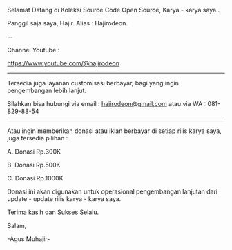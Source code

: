 Selamat Datang di Koleksi Source Code Open Source, Karya - karya saya..

Panggil saja saya, Hajir. Alias : Hajirodeon.

--

Channel Youtube : 

https://www.youtube.com/@hajirodeon



---

Tersedia juga layanan customisasi berbayar, bagi yang ingin pengembangan lebih lanjut. 

Silahkan bisa hubungi via email : hajirodeon@gmail.com atau via WA : 081-829-88-54

---

Atau ingin memberikan donasi atau iklan berbayar di setiap rilis karya saya, juga tersedia pilihan : 

A. Donasi Rp.300K

B. Donasi Rp.500K

C. Donasi Rp.1000K


Donasi ini akan digunakan untuk operasional pengembangan lanjutan dari update - update rilis karya - karya saya.

Terima kasih dan Sukses Selalu.



Salam,



-Agus Muhajir-
